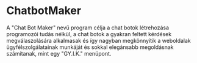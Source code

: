 # ChatbotMaker
A "Chat Bot Maker" nevű program célja a chat botok létrehozása programozói tudás nélkül, a chat botok a gyakran feltett kérdések megválaszolására alkalmasak és így nagyban megkönnyítik a weboldalak ügyfélszolgálatainak munkáját és sokkal elegánsabb megoldásnak számítanak, mint egy "GY.I.K." menüpont.
